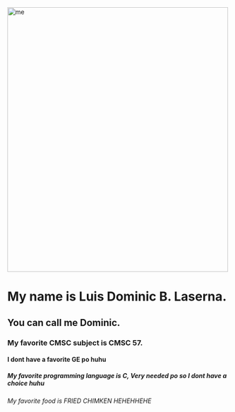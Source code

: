 
<!DOCTYPE html>
<html>
<body>
<head>
<title>All about me</title>
 <link rel="stylesheet" href="dom.css">
</head><img src="https://www.getthatright.com/wp-content/uploads/2017/08/Chris-Evans-Top-10-Most-Handsome-Boys-in-the-World.jpg" alt="me"width="500" height="600">
 <h1><strong>My name is Luis Dominic B. Laserna.</strong></h1>
<h2>You can call me Dominic.</h2>
<h3>My favorite CMSC subject is CMSC 57.</h3>
<h4>I dont have a favorite GE po huhu</h4>
<h5>My favorite programming language is C, Very needed po so I dont have a choice huhu</h5>
<h6>My favorite food is FRIED CHIMKEN HEHEHHEHE</h6>
</body>
</html>
